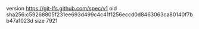 version https://git-lfs.github.com/spec/v1
oid sha256:c59268805f231ee693d499c4c41f1256eccd0d8463063ca80140f7bb47a1023d
size 7921
